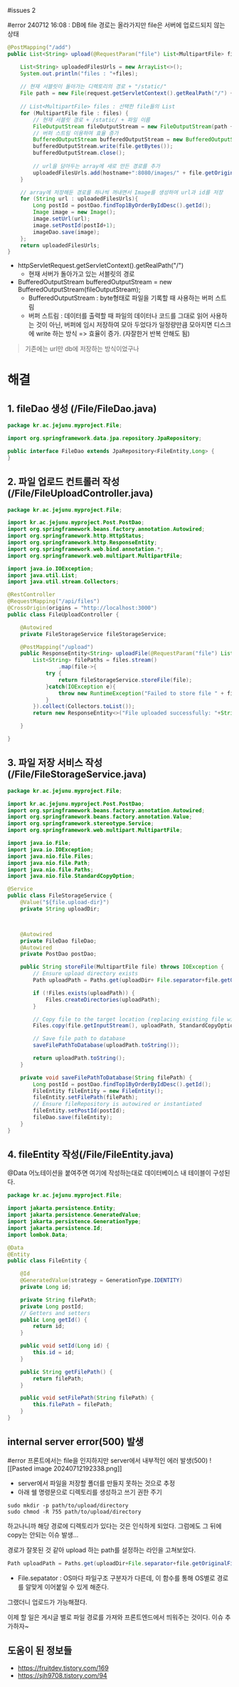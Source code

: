 #issues 2

#error 240712 16:08 : DB에 file 경로는 올라가지만 file은 서버에 업로드되지 않는 상태
```java
@PostMapping("/add")  
public List<String> upload(@RequestParam("file") List<MultipartFile> files, HttpServletRequest request) throws IOException { 

	List<String> uploadedFilesUrls = new ArrayList<>();  
	System.out.println("files : "+files);
	
	// 현재 서블릿이 돌아가는 디렉토리의 경로 + "/static/"
	File path = new File(request.getServletContext().getRealPath("/") + "/static/");  
	
	// List<MultipartFile> files : 선택한 file들의 List
	for (MultipartFile file : files) {  
		// 현재 서블릿 경로 + /static/ + 파일 이름
		FileOutputStream fileOutputStream = new FileOutputStream(path + file.getOriginalFilename());  
		// 버퍼 스트림 이용하여 효율 증가
		BufferedOutputStream bufferedOutputStream = new BufferedOutputStream(fileOutputStream);  
		bufferedOutputStream.write(file.getBytes());  
		bufferedOutputStream.close();  
		
		// url을 담아두는 array에 새로 만든 경로를 추가
		uploadedFilesUrls.add(hostname+":8080/images/" + file.getOriginalFilename());  
	}  

	// array에 저장해둔 경로를 하나씩 꺼내면서 Image를 생성하여 url과 id를 저장
	for (String url : uploadedFilesUrls){  
		Long postId = postDao.findTop1ByOrderByIdDesc().getId();  
		Image image = new Image();  
		image.setUrl(url);  
		image.setPostId(postId+1);  
		imageDao.save(image);  
	};  
	return uploadedFilesUrls;  
}
```

- httpServletRequest.getServletContext().getRealPath("/")
	- 현재 서버가 돌아가고 있는 서블릿의 경로
- BufferedOutputStream bufferedOutputStream = new BufferedOutputStream(fileOutputStream);  
	- BufferedOutputStream : byte형태로 파일을 기록할 때 사용하는 버퍼 스트림
	- 버퍼 스트림 : 데이터를 출력할 때 파일의 데이터나 코드를 그대로 읽어 사용하는 것이 아닌, 버퍼에 임시 저장하여 모아 두었다가 일정량만큼 모아지면 디스크에 write 하는 방식
		=> 효율이 증가. (자잘한거 반복 안해도 됨)


> 기존에는 url만 db에 저장하는 방식이었구나

# 해결
## 1. fileDao 생성 (/File/FileDao.java)
```java
package kr.ac.jejunu.myproject.File;

import org.springframework.data.jpa.repository.JpaRepository;

public interface FileDao extends JpaRepository<FileEntity,Long> {
}

```
## 2. 파일 업로드 컨트롤러 작성 (/File/FileUploadController.java)
```java
package kr.ac.jejunu.myproject.File;

import kr.ac.jejunu.myproject.Post.PostDao;
import org.springframework.beans.factory.annotation.Autowired;
import org.springframework.http.HttpStatus;
import org.springframework.http.ResponseEntity;
import org.springframework.web.bind.annotation.*;
import org.springframework.web.multipart.MultipartFile;

import java.io.IOException;
import java.util.List;
import java.util.stream.Collectors;

@RestController
@RequestMapping("/api/files")
@CrossOrigin(origins = "http://localhost:3000")
public class FileUploadController {

    @Autowired
    private FileStorageService fileStorageService;

    @PostMapping("/upload")
    public ResponseEntity<String> uploadFile(@RequestParam("file") List<MultipartFile> files){
        List<String> filePaths = files.stream()
                .map(file->{
            try {
                return fileStorageService.storeFile(file);
            }catch(IOException e){
                throw new RuntimeException("Failed to store file " + file.getOriginalFilename(), e);
            }
        }).collect(Collectors.toList());
        return new ResponseEntity<>("File uploaded successfully: "+String.join(",",filePaths), HttpStatus.OK);

    }

}

```

## 3. 파일 저장 서비스 작성(/File/FileStorageService.java)

```java
package kr.ac.jejunu.myproject.File;

import kr.ac.jejunu.myproject.Post.PostDao;
import org.springframework.beans.factory.annotation.Autowired;
import org.springframework.beans.factory.annotation.Value;
import org.springframework.stereotype.Service;
import org.springframework.web.multipart.MultipartFile;

import java.io.File;
import java.io.IOException;
import java.nio.file.Files;
import java.nio.file.Path;
import java.nio.file.Paths;
import java.nio.file.StandardCopyOption;

@Service
public class FileStorageService {
    @Value("${file.upload-dir}")
    private String uploadDir;



    @Autowired
    private FileDao fileDao;
    @Autowired
    private PostDao postDao;

    public String storeFile(MultipartFile file) throws IOException {
        // Ensure upload directory exists
        Path uploadPath = Paths.get(uploadDir+ File.separator+file.getOriginalFilename());

        if (!Files.exists(uploadPath)) {
            Files.createDirectories(uploadPath);
        }

        // Copy file to the target location (replacing existing file with the same name)
        Files.copy(file.getInputStream(), uploadPath, StandardCopyOption.REPLACE_EXISTING);

        // Save file path to database
        saveFilePathToDatabase(uploadPath.toString());

        return uploadPath.toString();
    }

    private void saveFilePathToDatabase(String filePath) {
        Long postId = postDao.findTop1ByOrderByIdDesc().getId();
        FileEntity fileEntity = new FileEntity();
        fileEntity.setFilePath(filePath);
        // Ensure fileRepository is autowired or instantiated
        fileEntity.setPostId(postId);
        fileDao.save(fileEntity);
    }
}

```

## 4. fileEntity 작성(/File/FileEntity.java)
@Data 어노테이션을 붙여주면 여기에 작성하는대로 데이터베이스 내 테이블이 구성된다.
```java
package kr.ac.jejunu.myproject.File;

import jakarta.persistence.Entity;
import jakarta.persistence.GeneratedValue;
import jakarta.persistence.GenerationType;
import jakarta.persistence.Id;
import lombok.Data;

@Data
@Entity
public class FileEntity {

    @Id
    @GeneratedValue(strategy = GenerationType.IDENTITY)
    private Long id;

    private String filePath;
    private Long postId;
    // Getters and setters
    public Long getId() {
        return id;
    }

    public void setId(Long id) {
        this.id = id;
    }

    public String getFilePath() {
        return filePath;
    }

    public void setFilePath(String filePath) {
        this.filePath = filePath;
    }
}

```

## internal server error(500) 발생

#error 프론트에서는 file을 인지하지만 server에서 내부적인 에러 발생(500)
![[Pasted image 20240712192338.png]]
- server에서 파일을 저장할 폴더를 만들지 못하는 것으로 추정
- 아래 쉘 명령문으로 디렉토리를 생성하고 쓰기 권한 주기
```shell
sudo mkdir -p path/to/upload/directory
sudo chmod -R 755 path/to/upload/directory
```

하고나니까 해당 경로에 디렉토리가 있다는 것은 인식하게 되었다.
그럼에도 그 뒤에 copy는 안되는 이슈 발생...


경로가 잘못된 것 같아 upload 하는 path를 설정하는 라인을 고쳐보았다.
```java
Path uploadPath = Paths.get(uploadDir+File.separator+file.getOriginalFilename());
```
- File.sepatator : OS마다 파일구조 구분자가 다른데, 이 함수를 통해 OS별로 경로를 알맞게 이어붙일 수 있게 해준다.


그랬더니 업로드가 가능해졌다.


이제 할 일은 게시글 별로 파일 경로를 가져와 프론트엔드에서 띄워주는 것이다.
이슈 추가하자~


## 도움이 된 정보들
- https://fruitdev.tistory.com/169
- https://sjh9708.tistory.com/94